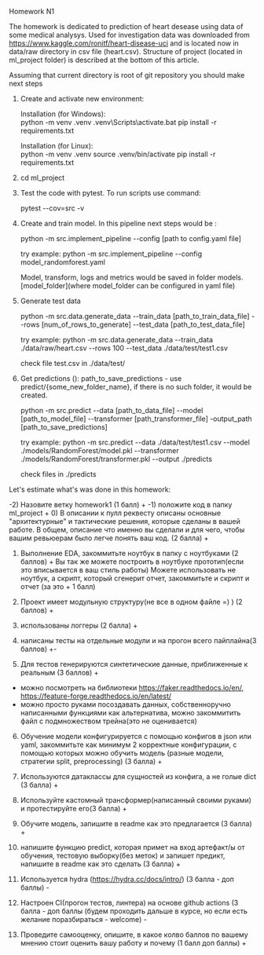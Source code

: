 Homework N1

The homework is dedicated to prediction of heart desease using data of some medical
analysys. Used for investigation data was downloaded from https://www.kaggle.com/ronitf/heart-disease-uci
and is located now in data/raw directory in csv file (heart.csv). 
Structure of project (located in ml_project folder) is described at the bottom of this
article. 

Assuming that current directory is root of git repository you should make next steps
1. Create and activate new environment:

    Installation (for Windows):  
        python -m venv .venv
       .venv\Scripts\activate.bat
       pip install -r requirements.txt

    Installation (for Linux):  
       python -m venv .venv
       source .venv/bin/activate
       pip install -r requirements.txt

2. cd ml_project

3. Test the code with pytest. To run scripts use command:

   pytest --cov=src -v 

4. Create and train model. In this pipeline next steps would be :

   python -m src.implement_pipeline --config [path to config.yaml file] 
   
   try example:
   python -m src.implement_pipeline --config model_randomforest.yaml 

   Model, transform, logs and metrics would be saved in folder models.[model_folder](where model_folder can be configured in yaml file)	
	

5. Generate test data 

   python -m src.data.generate_data --train_data [path_to_train_data_file] --rows [num_of_rows_to_generate] --test_data [path_to_test_data_file]  

   try example:
   python -m src.data.generate_data --train_data ./data/raw/heart.csv  --rows 100  --test_data ./data/test/test1.csv
  
   check file test.csv in ./data/test/

6. Get predictions ():
   path_to_save_predictions - use predict/{some_new_folder_name}, if there is no such folder, it would be created.
    
   python -m src.predict --data [path_to_data_file] --model [path_to_model_file] --transformer [path_transformer_file] -output_path [path_to_save_predictions]

   try example:
   python -m src.predict --data ./data/test/test1.csv --model ./models/RandomForest/model.pkl --transformer ./models/RandomForest/transformer.pkl --output ./predicts

   check files in ./predicts

Let's estimate what's was done in this homework:

-2) Назовите ветку homework1 (1 балл) +
-1) положите код в папку ml_project +
0) В описании к пулл реквесту описаны основные "архитектурные" и тактические решения, которые сделаны в вашей работе. В общем, описание что именно вы сделали и для чего, чтобы вашим ревьюерам было легче понять ваш код. (2 балла) +

1) Выполнение EDA, закоммитьте ноутбук в папку с ноутбуками (2 баллов) +
Вы так же можете построить в ноутбуке прототип(если это вписывается в ваш стиль работы)
Можете использовать не ноутбук, а скрипт, который сгенерит отчет, закоммитьте и скрипт и отчет (за это + 1 балл)

2) Проект имеет модульную структуру(не все в одном файле =) ) (2 баллов) +

3) использованы логгеры (2 балла) +

4) написаны тесты на отдельные модули и на прогон всего пайплайна(3 баллов) +-

5) Для тестов генерируются синтетические данные, приближенные к реальным (3 баллов) +
- можно посмотреть на библиотеки https://faker.readthedocs.io/en/, https://feature-forge.readthedocs.io/en/latest/
- можно просто руками посоздавать данных, собственноручно написанными функциями
как альтернатива, можно закоммитить файл с подмножеством трейна(это не оценивается) 

6) Обучение модели конфигурируется с помощью конфигов в json или yaml, закоммитьте как минимум 2 корректные конфигурации, с помощью которых можно обучить модель (разные модели, стратегии split, preprocessing) (3 балла) +

7) Используются датаклассы для сущностей из конфига, а не голые dict (3 балла) + 

8) Используйте кастомный трансформер(написанный своими руками) и протестируйте его(3 балла) +

9) Обучите модель, запишите в readme как это предлагается (3 балла) +

10) напишите функцию predict, которая примет на вход артефакт/ы от обучения, тестовую выборку(без меток) и запишет предикт, напишите в readme как это сделать (3 балла) +  

11) Используется hydra  (https://hydra.cc/docs/intro/) (3 балла - доп баллы) -
    
12) Настроен CI(прогон тестов, линтера) на основе github actions  (3 балла - доп баллы (будем проходить дальше в курсе, но если есть желание поразбираться - welcome) -
13) Проведите самооценку, опишите, в какое колво баллов по вашему мнению стоит оценить вашу работу и почему (1 балл доп баллы) +   